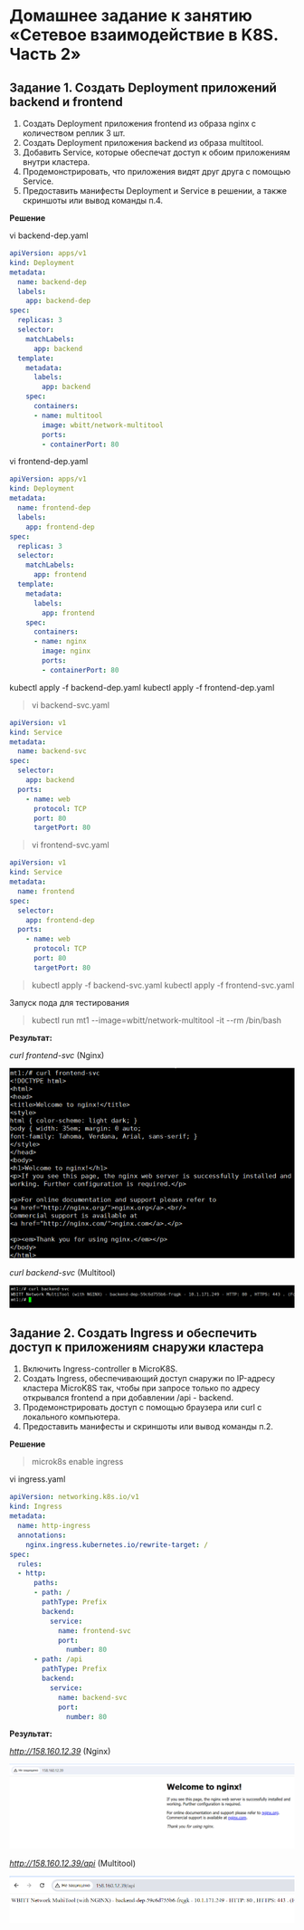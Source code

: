 # Домашнее задание к занятию «Сетевое взаимодействие в K8S. Часть 2»

## Задание 1. Создать Deployment приложений backend и frontend

1. Создать Deployment приложения frontend из образа nginx с количеством реплик 3 шт.
2. Создать Deployment приложения backend из образа multitool.
3. Добавить Service, которые обеспечат доступ к обоим приложениям внутри кластера.
4. Продемонстрировать, что приложения видят друг друга с помощью Service.
5. Предоставить манифесты Deployment и Service в решении, а также скриншоты или вывод команды п.4.

**Решение**

vi backend-dep.yaml

```YAML
apiVersion: apps/v1
kind: Deployment
metadata:
  name: backend-dep
  labels:
    app: backend-dep
spec:
  replicas: 3
  selector:
    matchLabels:
      app: backend
  template:
    metadata:
      labels:
        app: backend
    spec:
      containers:
      - name: multitool
        image: wbitt/network-multitool
        ports:
        - containerPort: 80
```

vi frontend-dep.yaml

```YAML
apiVersion: apps/v1
kind: Deployment
metadata:
  name: frontend-dep
  labels:
    app: frontend-dep
spec:
  replicas: 3
  selector:
    matchLabels:
      app: frontend
  template:
    metadata:
      labels:
        app: frontend
    spec:
      containers:	
      - name: nginx
        image: nginx
        ports:
        - containerPort: 80
```

kubectl apply -f backend-dep.yaml
kubectl apply -f frontend-dep.yaml


> vi backend-svc.yaml

```YAML
apiVersion: v1
kind: Service
metadata:
  name: backend-svc
spec:
  selector:
    app: backend
  ports:
    - name: web
      protocol: TCP
      port: 80
      targetPort: 80
```

> vi frontend-svc.yaml

```YAML
apiVersion: v1
kind: Service
metadata:
  name: frontend
spec:
  selector:
    app: frontend-dep
  ports:
    - name: web
      protocol: TCP
      port: 80
      targetPort: 80
```

> kubectl apply -f backend-svc.yaml
> kubectl apply -f frontend-svc.yaml

Запуск пода для тестирования

> kubectl run mt1 --image=wbitt/network-multitool -it --rm /bin/bash


**Результат:**

*curl  frontend-svc* (Nginx)

![kuber1.5-task1-1](./home_work/kuber_1.5/screenshots/Screenshot_1.png)

*curl  backend-svc* (Multitool)

![kuber1.5-task1-2](./home_work/kuber_1.5/screenshots/Screenshot_2.png)


## Задание 2. Создать Ingress и обеспечить доступ к приложениям снаружи кластера


1. Включить Ingress-controller в MicroK8S.
2. Создать Ingress, обеспечивающий доступ снаружи по IP-адресу кластера MicroK8S так, чтобы при запросе только по адресу открывался frontend а при добавлении /api - backend.
3. Продемонстрировать доступ с помощью браузера или curl с локального компьютера.
4. Предоставить манифесты и скриншоты или вывод команды п.2.

**Решение**

> microk8s enable ingress

vi ingress.yaml

```YAML
apiVersion: networking.k8s.io/v1
kind: Ingress
metadata:
  name: http-ingress
  annotations:
    nginx.ingress.kubernetes.io/rewrite-target: /
spec:
  rules:
  - http:
      paths:
      - path: /
        pathType: Prefix
        backend:
          service:
            name: frontend-svc
            port:
              number: 80
      - path: /api
        pathType: Prefix
        backend:
          service:
            name: backend-svc
            port:
              number: 80
```			  

**Результат:**

*http://158.160.12.39* (Nginx)

![kuber1.5-task2-1](./home_work/kuber_1.5/screenshots/Screenshot_3.png)

*http://158.160.12.39/api* (Multitool)

![kuber1.5-task2-2](./home_work/kuber_1.5/screenshots/Screenshot_4.png)
